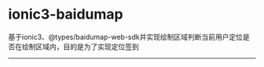 # ionic3-baidumap
基于ionic3、@types/baidumap-web-sdk并实现绘制区域判断当前用户定位是否在绘制区域内，目的是为了实现定位签到

----------------

